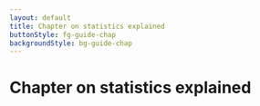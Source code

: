 ```yaml
---
layout: default
title: Chapter on statistics explained
buttonStyle: fg-guide-chap
backgroundStyle: bg-guide-chap
---
```


# Chapter on statistics explained